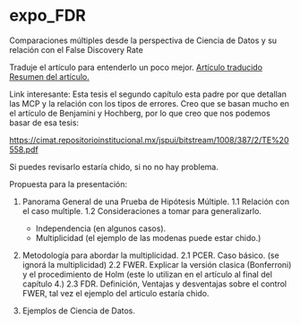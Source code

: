 # expo_FDR
Comparaciones múltiples desde la perspectiva de Ciencia de Datos y su relación con el False Discovery Rate


Traduje el artículo para entenderlo un poco mejor. 
[Artículo traducido](Traducción_Artículo.pdf)
[Resumen del artículo.](Resumen_ESC.pdf)


Link interesante:
Esta tesis el segundo capítulo esta padre por que detallan las MCP y la relación con los tipos de errores. Creo que se basan mucho en el artículo de Benjamini y Hochberg, por lo que creo que nos podemos basar de esa tesis:

https://cimat.repositorioinstitucional.mx/jspui/bitstream/1008/387/2/TE%20558.pdf

Si puedes revisarlo estaría chido, si no no hay problema.

Propuesta para la presentación:

1. Panorama General de una Prueba de Hipótesis Múltiple.
1.1 Relación con el caso multiple.
1.2 Consideraciones a tomar para generalizarlo.
	- Independencia (en algunos casos).
	- Multiplicidad (el ejemplo de las modenas puede estar chido.)

2. Metodología para abordar la multiplicidad.
2.1 PCER. Caso básico. (se ignorá la multiplicidad)
2.2 FWER. Explicar la versión clasica (Bonferroni) y el procedimiento de Holm (este lo utilizan en el artículo al final del capítulo 4.)
2.3 FDR. Definición, Ventajas y desventajas sobre el control FWER, tal vez el ejemplo del articulo estaría chido.  

3. Ejemplos de Ciencia de Datos. 



